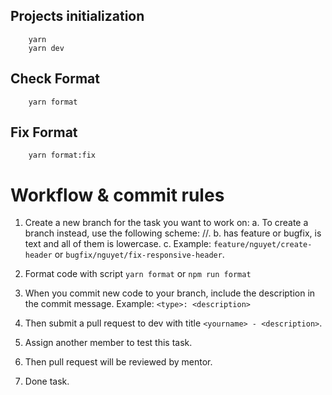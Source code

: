 ## Projects initialization

```
    yarn
    yarn dev
```

## Check Format

```
    yarn format
```

## Fix Format

```
    yarn format:fix
```

# Workflow & commit rules

1.  Create a new branch for the task you want to work on:
    a. To create a branch instead, use the following scheme: <type>/<yourname>/<description>.
    b. <type> has feature or bugfix, <description> is text and all of them is lowercase.
    c. Example: `feature/nguyet/create-header` or `bugfix/nguyet/fix-responsive-header`.

2.  Format code with script `yarn format` or `npm run format`

3.  When you commit new code to your branch, include the description in the commit message.
    Example: `<type>: <description>`

4.  Then submit a pull request to dev with title `<yourname> - <description>`.

5.  Assign another member to test this task.

6.  Then pull request will be reviewed by mentor.

7.  Done task.
